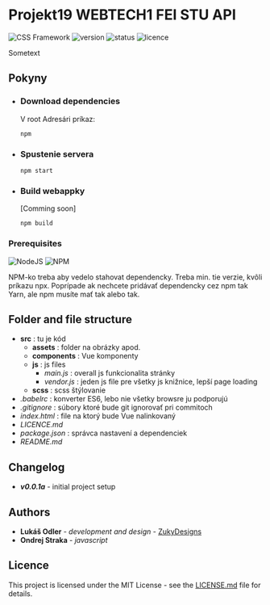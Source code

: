 # Projekt19 WEBTECH1 FEI STU API

![CSS Framework](https://img.shields.io/badge/type-Vue_Website-blue.svg)
![version](https://img.shields.io/badge/version-0.1.1a-lightgray.svg)
![status](https://img.shields.io/badge/status-development-red.svg)
![licence](https://img.shields.io/badge/licence-MIIT-blue.svg)

Sometext

## Pokyny

* ### Download dependencies

    V root Adresári príkaz:

    ```npm
    npm
    ```

* ### Spustenie servera

    ```npm
    npm start
    ```

* ### Build webappky

    [Comming soon]

    ```npm
    npm build
    ```

### Prerequisites

![NodeJS](https://img.shields.io/badge/NodeJS-v8.11.4-blue.svg)
![NPM](https://img.shields.io/badge/NPM-v5.6.0-blue.svg)

NPM-ko treba aby vedelo stahovat dependencky. Treba min. tie verzie, kvôli príkazu npx. Poprípade ak nechcete pridávať dependencky cez npm tak Yarn, ale npm musíte mať tak alebo tak.

## Folder and file structure

* **src**       : tu je kód
    * **assets**    : folder na obrázky apod.
    * **components**    : Vue komponenty
    * **js**    : js files
        * _main.js_ : overall js funkcionalita stránky
        * _vendor.js_   : jeden js file pre všetky js knižnice, lepší page loading
    * **scss**  : scss štýlovanie
* _.babelrc_    : konverter ES6, lebo nie všetky browsre ju podporujú
* _.gitignore_  : súbory ktoré bude git ignorovať pri commitoch
* _index.html_  : file na ktorý bude Vue nalinkovaný
* _LICENCE.md_
* _package.json_    : správca nastavení a dependenciek
* _README.md_

## Changelog

* _**v0.0.1a**_ - initial project setup

## Authors

* __Lukáš Odler__ - _development and design_ - [ZukyDesigns](https://github.com/zukydesigns)
* __Ondrej Straka__ - _javascript_

## Licence

This project is licensed under the MIT License - see the [LICENSE.md](https://github.com/zukydesigns/area19/blob/master/LICENSE) file for details.